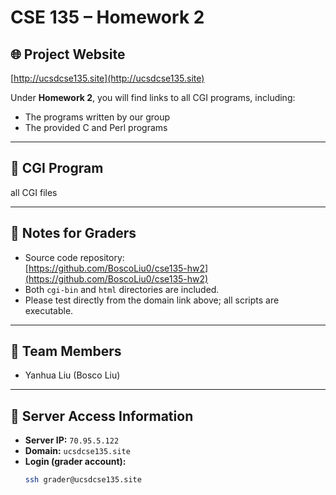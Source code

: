 # CSE 135 – Homework 2

## 🌐 Project Website
[http://ucsdcse135.site](http://ucsdcse135.site)

Under **Homework 2**, you will find links to all CGI programs, including:
- The programs written by our group
- The provided C and Perl programs

---

## 📂 CGI Program
all CGI files

---

## 📝 Notes for Graders
- Source code repository:  
  [https://github.com/BoscoLiu0/cse135-hw2](https://github.com/BoscoLiu0/cse135-hw2)
- Both `cgi-bin` and `html` directories are included.  
- Please test directly from the domain link above; all scripts are executable.

---

## 👥 Team Members
- Yanhua Liu (Bosco Liu)  

---

## 🔑 Server Access Information
- **Server IP:** `70.95.5.122`  
- **Domain:** `ucsdcse135.site`  
- **Login (grader account):**  
  ```bash
  ssh grader@ucsdcse135.site
